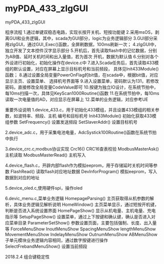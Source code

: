 # myPDA_433_zlgGUI
myPDA_433_zlgGUI

程序流程
1.通过单键双稳态电路，实现长按开关机、短按功能键
2.采用msOS，剥离GUI和业务逻辑，其中，scada为GUI部分，logic为业务逻辑部分
3.GUI部分采用zlgGUI，通过GUI_Exec()函数，全屏刷数据，100ms刷新一次；
4.zlgGUI中，独立开发了文本控件汉字显示部分
5.开机后，首先读取flash中的记忆数据，分别为AB值、延时关机时间和出入量值，若为首次
    开机，数据为默认值
6.分别对各个外设进行初始化，初始化操作在device.c中
7.进入Scada任务后，首先读取433模组的默认设置，对应在屏幕上显示目标机号和当前频段，
    具体见Init433Module()函数；
8.通过设置全局变量PowerOnFlag的bit值，在scada中，根据bit值，对应显示主页、设置菜单、
    选择机号界面等
9.进入设置菜单，密码默认为131，若修改密码，直接修改全局变量CodeValue即可
10.按键为独立IO设计，在系统节拍中，每10ms扫描一次，具体见KeyScan1000Routine()函数
11.在系统节拍中，每10ms读取一次电量值的AD，对应显示在屏幕上
12.菜单的业务逻辑，对应参考UE

重要外设说明
1.device_433.c，用于初始化433模组，并且设置433模组的相关参数，如波特率、频段、主机
    编号和目标机号
    Init433Module()  初始化获取433模组参数
    SetFrequency()   设置发送频段
    SetSlaverAddr()  设置目标机号
 
2.device_adc.c，用于采集电池电量，AdcSystick100Routine()函数在系统节拍中执行

3.device_crc.c,modbus协议实现
	Crc16()                 CRC16查表校验
	ModbusMasterAsk()       主机读取
	ModbusMasterRead()      主机写入

4.device_flash.c，开辟内部flash作为模拟eeprom，用于存储延时关机时间等参数
	FlashRead()             读取flash对应地址数据
	DevInforProgram()       模拟eeprom，写入数据到对应的地址

5.device_oled.c,使用硬件spi，操作oled

6.devic_menu.c,菜单业务逻辑
	HomepageParsing()        主页获取得从机参数的解析，具体业务逻辑见解析说明
	HomeWindow()             主页菜单显示，通过短按开机键，判断是否进入系统设置界面
	HomePageShow()           显示从机电量、主机电量、充电指示等
	SetupPageShow()          设置菜单，通过上下按键和确认键，确认是否进入对应菜单目录
	ParameterSetShow()       参数设置页面，主要包括强制、长度、出入量等
		ForceMenuShow
		InoutMenuShow
		SpacingMenuShow
		lengthMenuShow
		MovementMenuShow
		IndelayMenuShow
		OutnumMenuShow
		ABMenuShow         			子单元模块业务逻辑内容相同，通过数字按键进行操作
		SelectFrebandMenuShow()  	设置当前频段




2018.2.4    组合键稳定性
           
    
